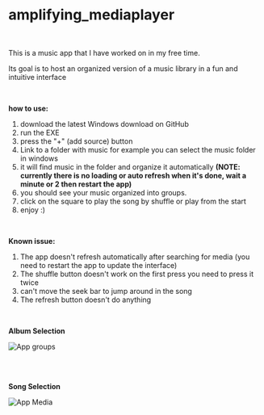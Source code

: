 # amplifying_mediaplayer
<br/>

This is a music app that I have worked on in my free time.

Its goal is to host an organized version of a music library in a fun and intuitive interface

<br/>

**how to use:**
1. download the latest Windows download on GitHub
2. run the EXE
3. press the "+" (add source) button
4. Link to a folder with music for example you can select the music folder in windows
5. it will find music in the folder and organize it automatically **(NOTE: currently there is no loading or auto refresh when it's done, wait a minute or 2 then restart the app)**
6. you should see your music organized into groups.
7. click on the square to play the song by shuffle or play from the start
8. enjoy :)

<br/>

**Known issue:**
1. The app doesn't refresh automatically after searching for media (you need to restart the app to update the interface)
2. The shuffle button doesn't work on the first press you need to press it twice
3. can't move the seek bar to jump around in the song
4. The refresh button doesn't do anything

<br/>

**Album Selection**

![App groups](https://github.com/MisterGenius0/AmplifyMediaPlayer/assets/39445650/6d2d784f-4990-4001-a1fe-d9bfed303de9)

<br/>
<br/>

**Song Selection**

![App Media](https://github.com/MisterGenius0/AmplifyMediaPlayer/assets/39445650/0ae4f3cc-ca85-4d3e-9560-37a6d06be613)



